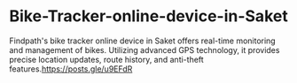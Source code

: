 # Bike-Tracker-online-device-in-Saket
Findpath's bike tracker online device in Saket offers real-time monitoring and management of bikes. Utilizing advanced GPS technology, it provides precise location updates, route history, and anti-theft features.https://posts.gle/u9EFdR

